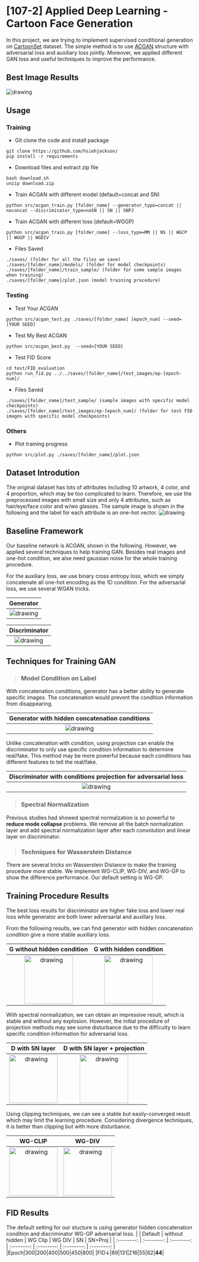 # [107-2] Applied Deep Learning - Cartoon Face Generation
In this project, we are trying to implement supervised conditional generation on [CartoonSet](https://google.github.io/cartoonset/index.html) dataset. The simple method is to use [ACGAN](https://arxiv.org/pdf/1610.09585.pdf) structure with adversarial loss and auxiliary loss jointly. Moreover, we applied different GAN loss and useful techniques to improve the performance.  


## Best Image Results
<img src="https://i.imgur.com/TKJmULF.gif" alt="drawing" /> 

## Usage
### Training
* Git clone the code and install package
```
git clone https://github.com/hsiehjackson/
pip install -r requirements
```
* Download files and extract zip file
```
bash download.sh
unzip download.zip
```
* Train ACGAN with different model (default=concat and SN)
```
python src/acgan_train.py [folder_name] --generator_type=concat || noconcat --discriminator_type=noSN || SN || SNPJ
```

* Train ACGAN with different loss (default=WGGP)
```
python src/acgan_train.py [folder_name] --loss_type=MM || NS || WGCP || WGGP || WGDIV
```
* Files Saved
```
./saves/ (folder for all the files we save)
./saves/[folder_name]/models/ (folder for model checkpoints)
./saves/[folder_name]/train_sample/ (folder for some sample images when training)
./saves/[folder_name]/plot.json (model training procedure)
```

### Testing

* Test Your ACGAN
```
python src/acgan_test.py ./saves/[folder_name] [epoch_num] --seed=[YOUR SEED]
```
* Test My Best ACGAN
```
python src/acgan_best.py  --seed=[YOUR SEED]
```

* Test FID Score
```
cd test/FID_evaluation
python run_fid.py ../../saves/[folder_name]/test_images/ep-[epoch-num]/
```
* Files Saved
```
./saves/[folder_name]/test_sample/ (sample images with specific model checkpoints)
./saves/[folder_name]/test_images/ep-[epoch_num]/ (folder for test FID images with specific model checkpoints)
```
### Others
* Plot training progress
```
python src/plot.py ./saves/[folder_name]/plot.json
```

## Dataset Introdution
The original dataset has lots of attributes including 10 artwork, 4 color, and 4 proportion, which may be too complicated to learn. Therefore, we use the preprocessed images with small size and only 4 attributes, such as hair/eye/face color and w/wo glasses. The sample image is shown in the following and the label for each attribute is an one-hot vector.
<img src="https://i.imgur.com/MaCIZKg.jpg" alt="drawing"/> 

## Baseline Framework
Our baseline network is ACGAN, shown in the following. However, we applied several techniques to help training GAN. Besides real images and one-hot condition, we alse need gaussian noise for the whole training procedure.

For the auxiliary loss, we use binary cross entropy loss, which we simply concatenate all one-hot encoding as the 1D condition. For the adversarial loss, we use several WGAN tricks.


| Generator  | 
| :--------: |
| <img src="https://i.imgur.com/nTNYR6W.png" alt="drawing"/> |

| Discriminator  | 
| :--------: |
| <img src="https://i.imgur.com/3bM78Wp.png" alt="drawing"/> |


## Techniques for Training GAN
> ### Model Condition on Label
With concatenation conditions, generator has a better ability to generate specific images. The concatenation would prevent the condition information from disappearing.

| Generator  with hidden concatenation conditions| 
| :--------: |
| <img src="https://i.imgur.com/LAfK063.png" alt="drawing"/> |

Unlike concatenation with condition, using projection can enable the discriminator to only use specific condition information to determine real/fake. This method may be more powerful because each conditions has different features to tell the real/fake.

| Discriminator with conditions projection for adversarial loss| 
| :--------: |
| <img src="https://i.imgur.com/QTRFMiO.png" alt="drawing"/> |

> ### Spectral Normalization
Previous studies had showed spectral normalzation is so powerful to **reduce mode collapse** problems. We remove all the batch normalization layer and add spectral normalization layer after each convolution and linear layer on discriminator. 

> ### Techniques for Wasserstein Distance
There are several tricks on Wasserstein Distance to make the training procedure more stable. We implement WG-CLIP, WG-DIV, and WG-GP to show the difference performance. Our default setting is  WG-GP.

## Training Procedure Results
The best loss results for discriminator are higher fake loss and lower real loss while generator are both lower adversarial and auxillary loss.

From the following results, we can find generator with hidden concatenation condition give a more stable auxillary loss.

| G without hidden condition| G with hidden condition|
| :--------: | :--------: |
| <img src="https://i.imgur.com/3k6DgVH.png" alt="drawing" height="130"/> |<img src="https://i.imgur.com/cwt4RCr.png" alt="drawing" height="130"/> |

With spectral normalization, we can obtain an impressive result, which is stable and without any explosion. However, the initial procedure of projection methods may see some disturbance due to the difficulty to learn specific condition information for adversarial loss.

| D with SN layer | D with SN layer + projection|
| :--------: | :--------: |
| <img src="https://i.imgur.com/bGolb7D.png" alt="drawing" height="130"/> |<img src="https://i.imgur.com/Vk43EV1.png" alt="drawing" height="130"/> |

Using clipping techniques, we can see a stable but easily-converged result which may limit the learning procedure. Considering divergence techniques, it is better than clipping but with more disturbance. 

| WG-CLIP | WG-DIV |
| :--------: | :--------: |
| <img src="https://i.imgur.com/PtIaG6h.png" alt="drawing" height="130"/> |<img src="https://i.imgur.com/psBkOiF.png" alt="drawing" height="130"/> |

## FID Results

The default setting for our stucture is using generator hidden concatenation condition and discriminator WG-GP adversarial loss.
| | Default | without hidden | WG Clip | WG DIV | SN | SN+Proj |
| :--------: | :--------: | :--------: | :--------: | :--------: | :--------: | :--------: |
|Epoch|300|200|400|500|450|800|
|FID↓|89|131|216|55|62|**44**|

